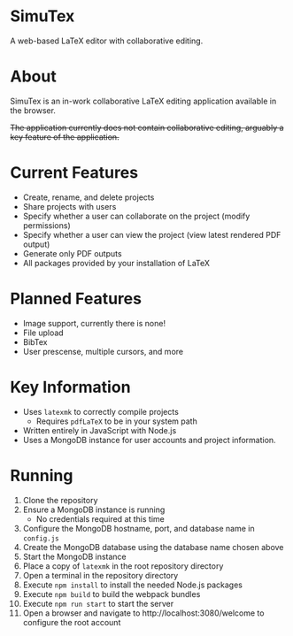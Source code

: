 # SimuTex
A web-based LaTeX editor with collaborative editing.

# About
SimuTex is an in-work collaborative LaTeX editing application available in the browser. 

~~The application currently does not contain collaborative editing, arguably a key feature of the application.~~

# Current Features
- Create, rename, and delete projects
- Share projects with users
- Specify whether a user can collaborate on the project (modify permissions)
- Specify whether a user can view the project (view latest rendered PDF output)
- Generate only PDF outputs
- All packages provided by your installation of LaTeX

# Planned Features
- Image support, currently there is none!
- File upload
- BibTex
- User prescense, multiple cursors, and more

# Key Information
- Uses `latexmk` to correctly compile projects
  - Requires `pdfLaTeX` to be in your system path
- Written entirely in JavaScript with Node.js
- Uses a MongoDB instance for user accounts and project information.

# Running
1. Clone the repository
2. Ensure a MongoDB instance is running
    - No credentials required at this time
3. Configure the MongoDB hostname, port, and database name in `config.js`
4. Create the MongoDB database using the database name chosen above
5. Start the MongoDB instance
6. Place a copy of `latexmk` in the root repository directory
7. Open a terminal in the repository directory
8. Execute `npm install` to install the needed Node.js packages
9. Execute `npm build` to build the webpack bundles
10. Execute `npm run start` to start the server
11. Open a browser and navigate to http://localhost:3080/welcome to configure the root account
